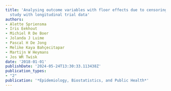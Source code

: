 ```yaml
---
title: 'Analysing outcome variables with floor effects due to censoring: a simulation
  study with longitudinal trial data'
authors:
- Alette Spriensma
- Iris Eekhout
- Michiel R De Boer
- Jolanda J Luime
- Pascal H De Jong
- Melike Kaya Bahçecitapar
- Martijn W Heymans
- Jos WR Twisk
date: '2018-01-01'
publishDate: '2024-05-24T13:30:33.113438Z'
publication_types:
- "2"
publication: '*Epidemiology, Biostatistics, and Public Health*'
---
```

